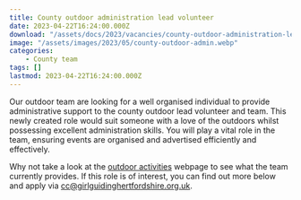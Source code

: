 ```yaml
---
title: County outdoor administration lead volunteer
date: 2023-04-22T16:24:00.000Z
download: "/assets/docs/2023/vacancies/county-outdoor-administration-lead-volunteer.pdf"
image: "/assets/images/2023/05/county-outdoor-admin.webp"
categories: 
    - County team
tags: []
lastmod: 2023-04-22T16:24:00.000Z
---
```

Our outdoor team are looking for a well organised individual to provide administrative support to the county outdoor lead volunteer and team. This newly created role would suit someone with a love of the outdoors whilst possessing excellent administration skills.  You will play a vital role in the team, ensuring events are organised and advertised efficiently and effectively.

Why not take a look at the [outdoor activities](/what-we-do/outdoor/) webpage to see what the team currently provides.  If this role is of interest, you can find out more below and apply via <cc@girlguidinghertfordshire.org.uk>.
